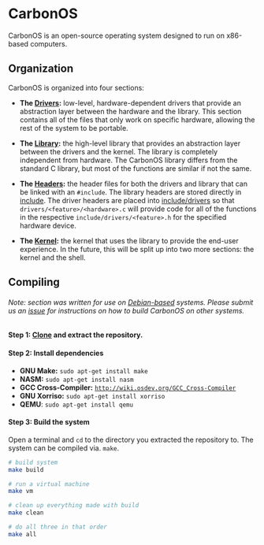 # CarbonOS
CarbonOS is an open-source operating system designed to run on x86-based computers.

## Organization
CarbonOS is organized into four sections:

* **The [Drivers](drivers):** low-level, hardware-dependent drivers that provide an abstraction layer between the hardware and the library. This section contains all of the files that only work on specific hardware, allowing the rest of the system to be portable.

* **The [Library](library):** the high-level library that provides an abstraction layer between the drivers and the kernel. The library is completely independent from hardware. The CarbonOS library differs from the standard C library, but most of the functions are similar if not the same.

* **The [Headers](include):** the header files for both the drivers and library that can be linked with an `#include`. The library headers are stored directly in [include](include). The driver headers are placed into [include/drivers](include/drivers) so that `drivers/<feature>/<hardware>.c` will provide code for all of the functions in the respective `include/drivers/<feature>.h` for the specified hardware device.

* **The [Kernel](kernel):** the kernel that uses the library to provide the end-user experience. In the future, this will be split up into two more sections: the kernel and the shell.

## Compiling
###### Note: section was written for use on [Debian-based](https://www.debian.org) systems. Please submit us an [issue](issues) for instructions on how to build CarbonOS on other systems.

#### Step 1: [Clone](https://github.com/DavidAylaian/CarbonOS/archive/master.zip) and extract the repository.

#### Step 2: Install dependencies
* **GNU Make:** `sudo apt-get install make`
* **NASM:** `sudo apt-get install nasm`
* **GCC Cross-Compiler:** [`http://wiki.osdev.org/GCC_Cross-Compiler`](http://wiki.osdev.org/GCC_Cross-Compiler)
* **GNU Xorriso:** `sudo apt-get install xorriso`
* **QEMU**: `sudo apt-get install qemu`

#### Step 3: Build the system
Open a terminal and `cd` to the directory you extracted the repository to. The system can be compiled via. `make`.

```bash
# build system
make build

# run a virtual machine
make vm

# clean up everything made with build
make clean

# do all three in that order
make all
```
